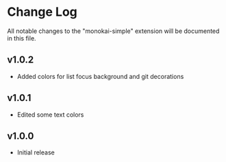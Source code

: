 # Change Log

All notable changes to the "monokai-simple" extension will be documented in this file.

## v1.0.2

- Added colors for list focus background and git decorations

## v1.0.1

- Edited some text colors

## v1.0.0

- Initial release
